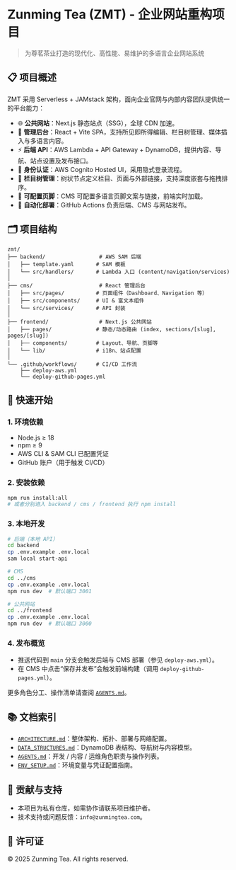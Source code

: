 # Zunming Tea (ZMT) - 企业网站重构项目

> 为尊茗茶业打造的现代化、高性能、易维护的多语言企业网站系统

## 📋 项目概述

ZMT 采用 Serverless + JAMstack 架构，面向企业官网与内部内容团队提供统一的平台能力：

- 🌐 **公共网站**：Next.js 静态站点（SSG），全球 CDN 加速。
- 🎨 **管理后台**：React + Vite SPA，支持所见即所得编辑、栏目树管理、媒体插入与多语言内容。
- ⚡ **后端 API**：AWS Lambda + API Gateway + DynamoDB，提供内容、导航、站点设置及发布接口。
- 🔐 **身份认证**：AWS Cognito Hosted UI，采用隐式登录流程。
- 🧭 **栏目树管理**：树状节点定义栏目、页面与外部链接，支持深度嵌套与拖拽排序。
- 🦶 **可配置页脚**：CMS 可配置多语言页脚文案与链接，前端实时加载。
- 🚀 **自动化部署**：GitHub Actions 负责后端、CMS 与网站发布。

## 🗂️ 项目结构

```
zmt/
├── backend/                 # AWS SAM 后端
│   ├── template.yaml       # SAM 模板
│   └── src/handlers/       # Lambda 入口 (content/navigation/services)
│
├── cms/                     # React 管理后台
│   ├── src/pages/          # 页面组件（Dashboard、Navigation 等）
│   ├── src/components/     # UI & 富文本组件
│   └── src/services/       # API 封装
│
├── frontend/                # Next.js 公共网站
│   ├── pages/              # 静态/动态路由 (index, sections/[slug], pages/[slug])
│   ├── components/         # Layout、导航、页脚等
│   └── lib/                # i18n、站点配置
│
└── .github/workflows/      # CI/CD 工作流
    ├── deploy-aws.yml
    └── deploy-github-pages.yml
```

## 🚀 快速开始

### 1. 环境依赖
- Node.js ≥ 18
- npm ≥ 9
- AWS CLI & SAM CLI 已配置凭证
- GitHub 账户（用于触发 CI/CD）

### 2. 安装依赖

```bash
npm run install:all
# 或者分别进入 backend / cms / frontend 执行 npm install
```

### 3. 本地开发

```bash
# 后端（本地 API）
cd backend
cp .env.example .env.local
sam local start-api

# CMS
cd ../cms
cp .env.example .env.local
npm run dev  # 默认端口 3001

# 公共网站
cd ../frontend
cp .env.example .env.local
npm run dev  # 默认端口 3000
```

### 4. 发布概览
- 推送代码到 `main` 分支会触发后端与 CMS 部署（参见 `deploy-aws.yml`）。
- 在 CMS 中点击“保存并发布”会触发前端构建（调用 `deploy-github-pages.yml`）。

更多角色分工、操作清单请查阅 [`AGENTS.md`](./AGENTS.md)。

## 📚 文档索引
- [`ARCHITECTURE.md`](./ARCHITECTURE.md)：整体架构、拓扑、部署与网络配置。
- [`DATA_STRUCTURES.md`](./DATA_STRUCTURES.md)：DynamoDB 表结构、导航树与内容模型。
- [`AGENTS.md`](./AGENTS.md)：开发 / 内容 / 运维角色职责与操作列表。
- [`ENV_SETUP.md`](./ENV_SETUP.md)：环境变量与凭证配置指南。

## 🤝 贡献与支持
- 本项目为私有仓库，如需协作请联系项目维护者。
- 技术支持或问题反馈：`info@zunmingtea.com`。

## 📄 许可证

© 2025 Zunming Tea. All rights reserved.
